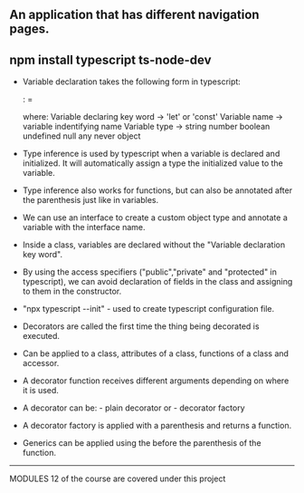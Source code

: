 An application that has different navigation pages.
---------------------------------------------------
npm install typescript ts-node-dev
---------------------------------------------------
- Variable declaration takes the following form in typescript:
 
   <Variable declaring key word> <Variable name>:<Variable type> = <Variable initialization>

    where:  Variable declaring key word -> 'let' or 'const'
            Variable name -> variable indentifying name
	   	    Variable type -> string
		                     number
						     boolean
						     undefined
						     null
						     any
						     never
						     object	
- Type inference is used by typescript when a variable is declared and initialized.
  It will automatically assign a type the initialized value to the variable.
- Type inference also works for functions, but can also be annotated after the parenthesis just like in variables.  
- We can use an interface to create a custom object type and annotate a variable with the interface name.
- Inside a class, variables are declared without the "Variable declaration key word".
- By using the access specifiers ("public","private" and "protected" in typescript),
  we can avoid declaration of fields in the class and assigning to them in the constructor.
  
- "npx typescript --init" - used to create typescript configuration file.
- Decorators are called the first time the thing being decorated is executed.
- Can be applied to a class, attributes of a class, functions of a class and accessor.
- A decorator function receives different arguments depending on where it is used.
- A decorator can be:
		- plain decorator or 
		- decorator factory
- A decorator factory is applied with a parenthesis and returns a function.
- Generics can be applied using the <Type> before the parenthesis of the function. 
--------------------------------------------------- 
MODULES 12 of the course are covered under this project